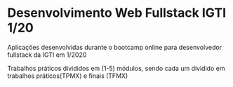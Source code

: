 # Desenvolvimento Web Fullstack IGTI 1/20
Aplicações desenvolvidas durante o bootcamp online para desenvolvedor fullstack da IGTI em 1/2020

Trabalhos práticos divididos em (1-5) módulos, sendo cada um dividido em trabalhos práticos(TPMX) e finais (TFMX)
